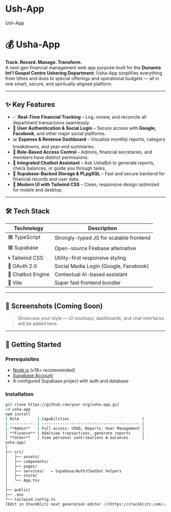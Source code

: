 # Ush-App
Ush-App
# 💰 Usha-App

**Track. Record. Manage. Transform.**  
A next-gen financial management web app purpose-built for the **Dunamis Int'l Gospel Centre Ushering Department**. Usha-App simplifies everything from tithes and dues to special offerings and operational budgets — all in one smart, secure, and spiritually-aligned platform.

---

## ✨ Key Features

- ✅ **Real-Time Financial Tracking** – Log, review, and reconcile all department transactions seamlessly.
- 👥 **User Authentication & Social Login** – Secure access with **Google, Facebook**, and other major social platforms.
- 📊 **Expense & Revenue Dashboard** – Visualize monthly reports, category breakdowns, and year-end summaries.
- 🔐 **Role-Based Access Control** – Admins, financial secretaries, and members have distinct permissions.
- 💬 **Integrated Chatbot Assistant** – Ask UshaBot to generate reports, check balances, or guide you through tasks.
- 📁 **Supabase-Backed Storage & PLpgSQL** – Fast and secure backend for financial records and user data.
- 🎨 **Modern UI with Tailwind CSS** – Clean, responsive design optimized for mobile and desktop.

---

## 🛠 Tech Stack

| Technology        | Description                            |
|-------------------|----------------------------------------|
| 🟦 TypeScript      | Strongly-typed JS for scalable frontend |
| 🟩 Supabase        | Open-source Firebase alternative        |
| 🌀 Tailwind CSS    | Utility-first responsive styling        |
| 🔐 OAuth 2.0       | Social Media Login (Google, Facebook)   |
| 🤖 Chatbot Engine  | Contextual AI-based assistant            |
| 🔧 Vite            | Super fast frontend bundler             |

---

## 📸 Screenshots (Coming Soon)

> Showcase your style — UI mockups, dashboards, and chat interfaces will be added here.

---

## 🚀 Getting Started

### Prerequisites

- [Node.js](https://nodejs.org/) (v18+ recommended)
- [Supabase Account](https://supabase.io/)
- A configured Supabase project with auth and database

### Installation

```bash
git clone https://github.com/your-org/usha-app.git
cd usha-app
npm install
| Role        | Capabilities                                |
| ----------- | ------------------------------------------- |
| **Admin**   | Full access: CRUD, Reports, User Management |
| **Finance** | Add/view transactions, generate reports     |
| **Usher**   | View personal contributions & balances      |
usha-app/
│
├── src/
│   ├── assets/
│   ├── components/
│   ├── pages/
│   ├── services/   ← Supabase/Auth/Chatbot helpers
│   ├── store/
│   └── App.tsx
│
├── public/
├── .env
└── tailwind.config.ts
[Edit in StackBlitz next generation editor ⚡️](https://stackblitz.com/~/github.com/Murphine22/Ush-App)
